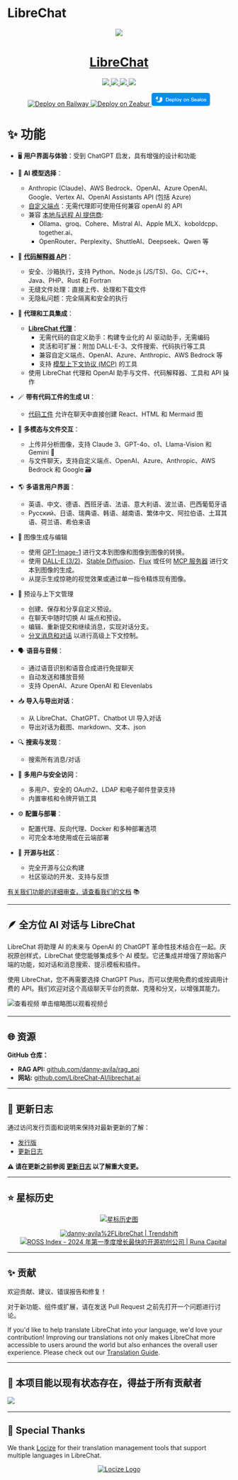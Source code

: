 # LibreChat

<p align="center">
  <a href="https://librechat.ai">
    <img src="client/public/assets/logo.svg" height="256">
  </a>
  <h1 align="center">
    <a href="https://librechat.ai">LibreChat</a>
  </h1>
</p>


<p align="center">
  <a href="https://discord.librechat.ai"> 
    <img
      src="https://img.shields.io/discord/1086345563026489514?label=&logo=discord&style=for-the-badge&logoWidth=20&logoColor=white&labelColor=000000&color=blueviolet">
  </a>
  <a href="https://www.youtube.com/@LibreChat"> 
    <img
      src="https://img.shields.io/badge/YOUTUBE-red.svg?style=for-the-badge&logo=youtube&logoColor=white&labelColor=000000&logoWidth=20">
  </a>
  <a href="https://docs.librechat.ai"> 
    <img
      src="https://img.shields.io/badge/DOCS-blue.svg?style=for-the-badge&logo=read-the-docs&logoColor=white&labelColor=000000&logoWidth=20">
  </a>
  <a aria-label="Sponsors" href="https://github.com/sponsors/danny-avila">
    <img
      src="https://img.shields.io/badge/SPONSORS-brightgreen.svg?style=for-the-badge&logo=github-sponsors&logoColor=white&labelColor=000000&logoWidth=20">
  </a>
</p>

<p align="center">
<a href="https://railway.app/template/b5k2mn?referralCode=HI9hWz">
  <img src="https://railway.app/button.svg" alt="Deploy on Railway" height="30">
</a>
<a href="https://zeabur.com/templates/0X2ZY8">
  <img src="https://zeabur.com/button.svg" alt="Deploy on Zeabur" height="30"/>
</a>
<a href="https://template.cloud.sealos.io/deploy?templateName=librechat">
  <img src="https://raw.githubusercontent.com/labring-actions/templates/main/Deploy-on-Sealos.svg" alt="Deploy on Sealos" height="30">
</a>
</p>

# ✨ 功能

- 🖥️ **用户界面与体验**：受到 ChatGPT 启发，具有增强的设计和功能

- 🤖 **AI 模型选择**：  
  - Anthropic (Claude)、AWS Bedrock、OpenAI、Azure OpenAI、Google、Vertex AI、OpenAI Assistants API (包括 Azure)
  - [自定义端点](https://www.librechat.ai/docs/quick_start/custom_endpoints)：无需代理即可使用任何兼容 openAI 的 API
  - 兼容 [本地与远程 AI 提供商](https://www.librechat.ai/docs/configuration/librechat_yaml/ai_endpoints):
    - Ollama、groq、Cohere、Mistral AI、Apple MLX、koboldcpp、together.ai、
    - OpenRouter、Perplexity、ShuttleAI、Deepseek、Qwen 等

- 🔧 **[代码解释器 API](https://www.librechat.ai/docs/features/code_interpreter)**：
  - 安全、沙箱执行，支持 Python、Node.js (JS/TS)、Go、C/C++、Java、PHP、Rust 和 Fortran
  - 无缝文件处理：直接上传、处理和下载文件
  - 无隐私问题：完全隔离和安全的执行

- 🔦 **代理和工具集成**：  
  - **[LibreChat 代理](https://www.librechat.ai/docs/features/agents)**：
    - 无需代码的自定义助手：构建专业化的 AI 驱动助手，无需编码  
    - 灵活和可扩展：附加 DALL-E-3、文件搜索、代码执行等工具  
    - 兼容自定义端点、OpenAI、Azure、Anthropic、AWS Bedrock 等
    - 支持 [模型上下文协议 (MCP)](https://modelcontextprotocol.io/clients#librechat) 的工具
  - 使用 LibreChat 代理和 OpenAI 助手与文件、代码解释器、工具和 API 操作

- 🪄 **带有代码工件的生成 UI**：  
  - [代码工件](https://youtu.be/GfTj7O4gmd0?si=WJbdnemZpJzBrJo3) 允许在聊天中直接创建 React、HTML 和 Mermaid 图


- 💬 **多模态与文件交互**：  
  - 上传并分析图像，支持 Claude 3、GPT-4o、o1、Llama-Vision 和 Gemini 📸  
  - 与文件聊天，支持自定义端点、OpenAI、Azure、Anthropic、AWS Bedrock 和 Google 🗃️

- 🌎 **多语言用户界面**：  
  - 英语、中文、德语、西班牙语、法语、意大利语、波兰语、巴西葡萄牙语
  - Русский、日语、瑞典语、韩语、越南语、繁体中文、阿拉伯语、土耳其语、荷兰语、希伯来语

- 🎨 图像生成与编辑
  - 使用 [GPT-Image-1](https://www.librechat.ai/docs/features/image_gen#1--openai-image-tools-recommended) 进行文本到图像和图像到图像的转换。
  - 使用 [DALL-E (3/2)](https://www.librechat.ai/docs/features/image_gen#2--dalle-legacy)、[Stable Diffusion](https://www.librechat.ai/docs/features/image_gen#3--stable-diffusion-local)、[Flux](https://www.librechat.ai/docs/features/image_gen#4--flux) 或任何 [MCP 服务器](https://www.librechat.ai/docs/features/image_gen#5--model-context-protocol-mcp) 进行文本到图像的生成。
  - 从提示生成惊艳的视觉效果或通过单一指令精炼现有图像。

- 💾 预设与上下文管理
  - 创建、保存和分享自定义预设。
  - 在聊天中随时切换 AI 端点和预设。
  - 编辑、重新提交和继续消息，实现对话分支。
  - [分叉消息和对话](https://www.librechat.ai/docs/features/fork) 以进行高级上下文控制。

- 🗣️ **语音与音频**：  
  - 通过语音识别和语音合成进行免提聊天  
  - 自动发送和播放音频  
  - 支持 OpenAI、Azure OpenAI 和 Elevenlabs

- 📥 **导入与导出对话**：  
  - 从 LibreChat、ChatGPT、Chatbot UI 导入对话  
  - 导出对话为截图、markdown、文本、json

- 🔍 **搜索与发现**：  
  - 搜索所有消息/对话

- 👥 **多用户与安全访问**：
  - 多用户、安全的 OAuth2、LDAP 和电子邮件登录支持
  - 内置审核和令牌开销工具

- ⚙️ **配置与部署**：  
  - 配置代理、反向代理、Docker 和多种部署选项  
  - 可完全本地使用或在云端部署

- 📖 **开源与社区**：  
  - 完全开源与公众构建  
  - 社区驱动的开发、支持与反馈

[有关我们功能的详细审查，请查看我们的文档](https://docs.librechat.ai/) 📚

---

## 🪶 全方位 AI 对话与 LibreChat

LibreChat 将助理 AI 的未来与 OpenAI 的 ChatGPT 革命性技术结合在一起。庆祝原创样式，LibreChat 使您能够集成多个 AI 模型。它还集成并增强了原始客户端的功能，如对话和消息搜索、提示模板和插件。

使用 LibreChat，您不再需要选择 ChatGPT Plus，而可以使用免费的或按调用计费的 API。我们欢迎对这个高级聊天平台的贡献、克隆和分叉，以增强其能力。

![查看视频](https://raw.githubusercontent.com/LibreChat-AI/librechat.ai/main/public/images/changelog/v0.7.6.gif)
单击缩略图以观看视频☝️

---

## 🌐 资源

**GitHub 仓库：**
  - **RAG API:** [github.com/danny-avila/rag_api](https://github.com/danny-avila/rag_api)
  - **网站:** [github.com/LibreChat-AI/librechat.ai](https://github.com/LibreChat-AI/librechat.ai)

---

## 📝 更新日志

通过访问发行页面和说明来保持对最新更新的了解：
- [发行版](https://github.com/danny-avila/LibreChat/releases)
- [更新日志](https://www.librechat.ai/changelog) 

**⚠️ 请在更新之前参阅 [更新日志](https://www.librechat.ai/changelog) 以了解重大变更。**

---

## ⭐ 星标历史

<p align="center">
  <a href="https://star-history.com/#danny-avila/LibreChat&Date">
    <img alt="星标历史图" src="https://api.star-history.com/svg?repos=danny-avila/LibreChat&type=Date&theme=dark" onerror="this.src='https://api.star-history.com/svg?repos=danny-avila/LibreChat&type=Date'" />
  </a>
</p>
<p align="center">
  <a href="https://trendshift.io/repositories/4685" target="_blank" style="padding: 10px;">
    <img src="https://trendshift.io/api/badge/repositories/4685" alt="danny-avila%2FLibreChat | Trendshift" style="width: 250px; height: 55px;" width="250" height="55"/>
  </a>
  <a href="https://runacap.com/ross-index/q1-24/" target="_blank" rel="noopener" style="margin-left: 20px;">
    <img style="width: 260px; height: 56px" src="https://runacap.com/wp-content/uploads/2024/04/ROSS_badge_white_Q1_2024.svg" alt="ROSS Index - 2024 年第一季度增长最快的开源初创公司 | Runa Capital" width="260" height="56"/>
  </a>
</p>

---

## ✨ 贡献

欢迎贡献、建议、错误报告和修复！

对于新功能、组件或扩展，请在发送 Pull Request 之前先打开一个问题进行讨论。

If you'd like to help translate LibreChat into your language, we'd love your contribution! Improving our translations not only makes LibreChat more accessible to users around the world but also enhances the overall user experience. Please check out our [Translation Guide](https://www.librechat.ai/docs/translation).

---

## 💖 本项目能以现有状态存在，得益于所有贡献者

<a href="https://github.com/danny-avila/LibreChat/graphs/contributors">
  <img src="https://contrib.rocks/image?repo=danny-avila/LibreChat" />
</a>

---

## 🎉 Special Thanks

We thank [Locize](https://locize.com) for their translation management tools that support multiple languages in LibreChat.

<p align="center">
  <a href="https://locize.com" target="_blank" rel="noopener noreferrer">
    <img src="https://github.com/user-attachments/assets/d6b70894-6064-475e-bb65-92a9e23e0077" alt="Locize Logo" height="50">
  </a>
</p>
